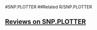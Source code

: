 #SNP.PLOTTER
##Related
R/SNP.PLOTTER


## [Reviews on SNP.PLOTTER](https://github.com/gaow/genetic-analysis-software/issues/544)